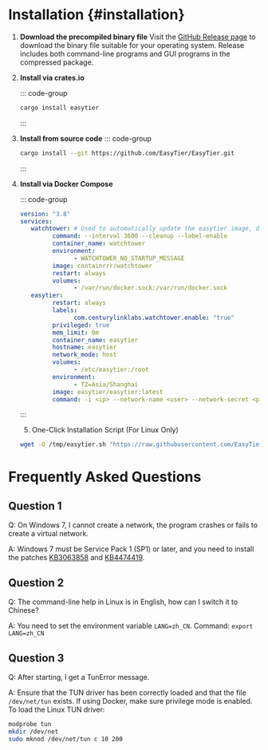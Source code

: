 # Installation {#installation}

1. **Download the precompiled binary file**
   Visit the [GitHub Release page](https://github.com/EasyTier/EasyTier/releases) to download the binary file suitable for your operating system. Release includes both command-line programs and GUI programs in the compressed package.

2. **Install via crates.io**

   ::: code-group

   ```sh [cargo]
   cargo install easytier
   ```

   :::

3. **Install from source code**
   ::: code-group
   ```sh [cargo]
   cargo install --git https://github.com/EasyTier/EasyTier.git
   ```
   :::

4. **Install via Docker Compose**

   ::: code-group			
   
   ```yaml [docker-compose.yml]
   version: "3.8"
   services:
      watchtower: # Used to automatically update the easytier image, delete this part if not needed
            command: --interval 3600 --cleanup --label-enable
            container_name: watchtower
            environment:
                  - WATCHTOWER_NO_STARTUP_MESSAGE
            image: containrrr/watchtower
            restart: always
            volumes:
                  - /var/run/docker.sock:/var/run/docker.sock
      easytier:
            restart: always
            labels:
                  com.centurylinklabs.watchtower.enable: "true"        
            privileged: true
            mem_limit: 0m
            container_name: easytier
            hostname: easytier
            network_mode: host
            volumes:
                  - /etc/easytier:/root
            environment:
                  - TZ=Asia/Shanghai
            image: easytier/easytier:latest
            command: -i <ip> --network-name <user> --network-secret <password> -e tcp://<server address>:11010 -l <listen address>  
   ```
   :::

   5. One-Click Installation Script (For Linux Only)

    ```bash
    wget -O /tmp/easytier.sh "https://raw.githubusercontent.com/EasyTier/EasyTier/main/script/install.sh" && bash /tmp/easytier.sh install
    ```

# Frequently Asked Questions

## Question 1

Q: On Windows 7, I cannot create a network, the program crashes or fails to create a virtual network.

A: Windows 7 must be Service Pack 1 (SP1) or later, and you need to install the patches [KB3063858](https://www.microsoft.com/en-us/download/details.aspx?id=47409) and [KB4474419](https://www.catalog.update.microsoft.com/search.aspx?q=KB4474419).

## Question 2

Q: The command-line help in Linux is in English, how can I switch it to Chinese?

A: You need to set the environment variable `LANG=zh_CN`. Command: `export LANG=zh_CN`

## Question 3

Q: After starting, I get a TunError message.

A: Ensure that the TUN driver has been correctly loaded and that the file `/dev/net/tun` exists. If using Docker, make sure privilege mode is enabled. To load the Linux TUN driver:

```bash
modprobe tun
mkdir /dev/net
sudo mknod /dev/net/tun c 10 200
```
